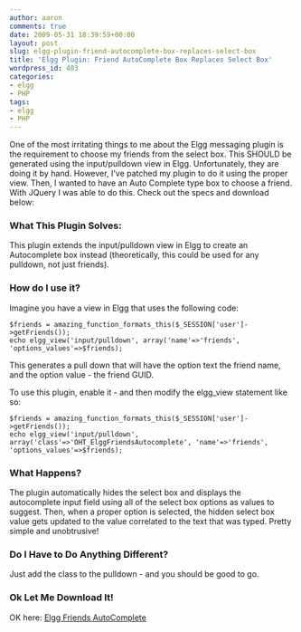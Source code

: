 ```yaml
---
author: aaron
comments: true
date: 2009-05-31 18:39:59+00:00
layout: post
slug: elgg-plugin-friend-autocomplete-box-replaces-select-box
title: 'Elgg Plugin: Friend AutoComplete Box Replaces Select Box'
wordpress_id: 403
categories:
- elgg
- PHP
tags:
- elgg
- PHP
---
```


One of the most irritating things to me about the Elgg messaging plugin is the requirement to choose my friends from the select box.  This SHOULD be generated using the input/pulldown view in Elgg.  Unfortunately, they are doing it by hand.  However, I've patched my plugin to do it using the proper view.  Then, I wanted to have an Auto Complete type box to choose a friend.  With JQuery I was able to do this.  Check out the specs and download below:





### What This Plugin Solves:


This plugin extends the input/pulldown view in Elgg to create an Autocomplete box instead (theoretically, this could be used for any pulldown, not just friends).



### How do I use it?


Imagine you have a view in Elgg that uses the following code:

    
    
    $friends = amazing_function_formats_this($_SESSION['user']->getFriends());
    echo elgg_view('input/pulldown', array('name'=>'friends', 'options_values'=>$friends);
    



This generates a pull down that will have the option text the friend name, and the option value - the friend GUID.

To use this plugin, enable it - and then modify the elgg_view statement like so:


    
    
    $friends = amazing_function_formats_this($_SESSION['user']->getFriends());
    echo elgg_view('input/pulldown', array('class'=>'OHT_ElggFriendsAutocomplete', 'name'=>'friends', 'options_values'=>$friends);
    





### What Happens?


The plugin automatically hides the select box and displays the autocomplete input field using all of the select box options as values to suggest.  Then, when a proper option is selected, the hidden select box value gets updated to the value correlated to the text that was typed.  Pretty simple and unobtrusive!



### Do I Have to Do Anything Different?


Just add the class to the pulldown - and you should be good to go.



### Ok Let Me Download It!


OK here: [Elgg Friends AutoComplete](http://aaronsaray.com/blog/wp-content/uploads/2009/05/oht_elggfriendsautocomplete.zip)
